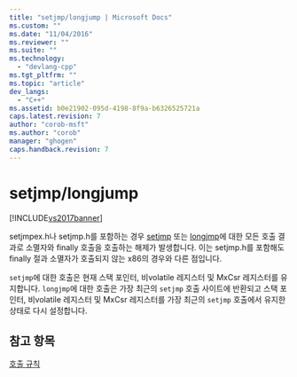 ```yaml
---
title: "setjmp/longjump | Microsoft Docs"
ms.custom: ""
ms.date: "11/04/2016"
ms.reviewer: ""
ms.suite: ""
ms.technology: 
  - "devlang-cpp"
ms.tgt_pltfrm: ""
ms.topic: "article"
dev_langs: 
  - "C++"
ms.assetid: b0e21902-095d-4198-8f9a-b6326525721a
caps.latest.revision: 7
author: "corob-msft"
ms.author: "corob"
manager: "ghogen"
caps.handback.revision: 7
---
```

# setjmp/longjump
[!INCLUDE[vs2017banner](../assembler/inline/includes/vs2017banner.md)]

setjmpex.h나 setjmp.h를 포함하는 경우 [setjmp](../c-runtime-library/reference/setjmp.md) 또는 [longjmp](../c-runtime-library/reference/longjmp.md)에 대한 모든 호출 결과로 소멸자와 finally 호출을 호출하는 해제가 발생합니다.  이는 setjmp.h를 포함해도 finally 절과 소멸자가 호출되지 않는 x86의 경우와 다른 점입니다.  
  
 `setjmp`에 대한 호출은 현재 스택 포인터, 비volatile 레지스터 및 MxCsr 레지스터를 유지합니다.  `longjmp`에 대한 호출은 가장 최근의 `setjmp` 호출 사이트에 반환되고 스택 포인터, 비volatile 레지스터 및 MxCsr 레지스터를 가장 최근의 `setjmp` 호출에서 유지한 상태로 다시 설정합니다.  
  
## 참고 항목  
 [호출 규칙](../build/calling-convention.md)